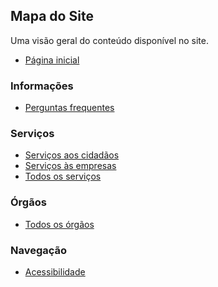 Mapa do Site
---
Uma visão geral do conteúdo disponível no site. 

- [Página inicial](/)

### Informações

- [Perguntas frequentes](/conteudo/perguntas-frequentes)

### Serviços

- [Serviços aos cidadãos](/publico-alvo/servicos-aos-cidadaos)
- [Serviços às empresas](/publico-alvo/servicos-as-empresas)
- [Todos os serviços](/servicos)

### Órgãos

- [Todos os órgãos](/orgaos)

### Navegação

- [Acessibilidade](/conteudo/acessibilidade)
